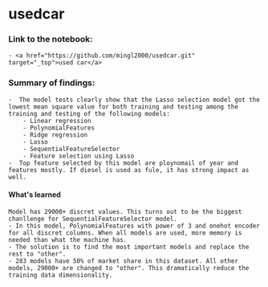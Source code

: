 # usedcar
### Link to the notebook:
    - <a href="https://github.com/mingl2000/usedcar.git" target="_top">used car</a>

### Summary of findings:
    -  The model tests clearly show that the Lasso selection model got the lowest mean square value for both training and testing among the training and testing of the following models:
        - Linear regression 
        - PolynomialFeatures
        - Ridge regression
        - Lasso
        - SequentialFeatureSelector
        - Feature selection using Lasso
    -  Top feature selected by this model are ploynomail of year and features mostly. If diesel is used as fule, it has strong impact as well.      

#### What's learned
    Model has 29000+ discret values. This turns out to be the biggest chanllenge for SequentialFeatureSelector model.
    - In this model, PolynomialFeatures with power of 3 and onehot encoder for all discret columns. When all models are used, more memory is needed than what the machine has.
    - The solution is to find the most important models and replace the rest to "other". 
    - 283 models have 50% of market share in this dataset. All other models, 29000+ are changed to "other". This dramatically reduce the training data dimensionality. 